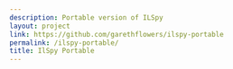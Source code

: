 ```yaml
---
description: Portable version of ILSpy
layout: project
link: https://github.com/garethflowers/ilspy-portable
permalink: /ilspy-portable/
title: IlSpy Portable
---
```

